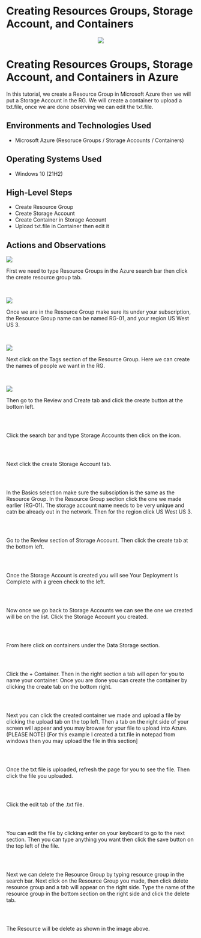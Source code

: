 # Creating Resources Groups, Storage Account, and Containers
<p align="center">
<img src="https://i.imgur.com/x2CENYJ.png"/>
</p>

<h1>Creating Resources Groups, Storage Account, and Containers in Azure</h1>
In this tutorial, we create a Resource Group in Microsoft Azure then we will put a Storage Account in the RG. We will create a container to upload a txt.file, once we are done observing we can edit the txt.file. <br />




<h2>Environments and Technologies Used</h2>

- Microsoft Azure (Resoruce Groups / Storage Accounts / Containers)


<h2>Operating Systems Used </h2>

- Windows 10 (21H2)

<h2>High-Level Steps</h2>

- Create Resource Group
- Create Storage Account
- Create Container in Storage Account
- Upload txt.file in Container then edit it

<h2>Actions and Observations</h2>

<p>
<img src="https://i.imgur.com/qAB5hG6.png"/>
</p>
<p>
First we need to type Resource Groups in the Azure search bar then click the create resource group tab.
</p>
<br />

<p>
<img src="https://i.imgur.com/2K1plMB.png"/>
</p>
<p>
Once we are in the Resource Group make sure its under your subscription, the Resource Group name can be named RG-01, and your region US West US 3.
</p>
<br />

<p>
<img src="https://i.imgur.com/Y3GlS3q.png"/>
</p>
<p>
Next click on the Tags section of the Resource Group. Here we can create the names of people we want in the RG. 
</p>
<br />

<p>
<img src="https://i.imgur.com/7xQeq4R.png"/>
</p>
<p>
Then go to the Review and Create tab and click the create button at the bottom left.
</p>
<br />

<p>
<img src=""/>
</p>
<p>
Click the search bar and type Storage Accounts then click on the icon.
</p>
<br />

<p>
<img src=""/>
</p>
<p>
Next click the create Storage Account tab.
</p>
<br />

<p>
<img src=""/>
</p>
<p>
In the Basics selection make sure the subsciption is the same as the Resource Group. In the Resource Group section click the one we made earlier (RG-01). The storage account name needs to be very unique and catn be already out in the network. Then for the region click US West US 3.
</p>
<br />

<p>
<img src=""/>
</p>
<p>
Go to the Review section of Storage Account. Then click the create tab at the bottom left.
</p>
<br />

<p>
<img src=""/>
</p>
<p>
Once the Storage Account is created you will see Your Deployment Is Complete with a green check to the left.
</p>
<br />

<p>
<img src=""/>
</p>
<p>
Now once we go back to Storage Accounts we can see the one we created will be on the list. Click the Storage Account you created.
</p>
<br />

<p>
<img src=""/>
</p>
<p>
From here click on containers under the Data Storage section.
</p>
<br />

<p>
<img src=""/>
</p>
<p>
Click the + Container. Then in the right section a tab will open for you to name your container. Once you are done you can create the container by clicking the create tab on the bottom right. 
</p>
<br />

<p>
<img src=""/>
</p>
<p>
Next you can click the created container we made and upload a file by clicking the upload tab on the top left. Then a tab on the right side of your screen will appear and you may browse for your file to upload into Azure. (PLEASE NOTE) [For this example I created a txt.file in notepad from windows then you may upload the file in this section] 
</p>
<br />

<p>
<img src=""/>
</p>
<p>
Once the txt file is uploaded, refresh the page for you to see the file. Then click the file you uploaded.
</p>
<br />

<p>
<img src=""/>
</p>
<p>
Click the edit tab of the .txt file.
</p>
<br />

<p>
<img src=""/>
</p>
<p>
You can edit the file by clicking enter on your keyboard to go to the next section. Then you can type anything you want then click the save button on the top left of the file.
</p>
<br />

<p>
<img src=""/>
</p>
<p>
Next we can delete the Resource Group by typing resource group in the search bar. Next click on the Resource Group you made, then click delete resource group and a tab will appear on the right side. Type the name of the resource group in the bottom section on the right side and click the delete tab.
</p>
<br />


<p>
<img src=""/>
</p>
<p>
The Resource will be delete as shown in the image above.
</p>
<br />
